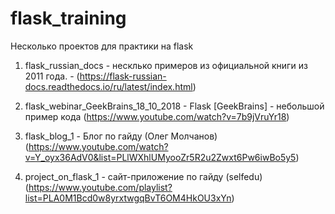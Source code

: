 # flask_training
Несколько проектов для практики на flask


1) flask_russian_docs - несклько примеров из официальной книги из 2011 года. - (https://flask-russian-docs.readthedocs.io/ru/latest/index.html)

2) flask_webinar_GeekBrains_18_10_2018 - Flask [GeekBrains] - небольшой пример кода (https://www.youtube.com/watch?v=7b9jVruYr18)

3) flask_blog_1 - Блог по гайду (Олег Молчанов) (https://www.youtube.com/watch?v=Y_oyx36AdV0&list=PLlWXhlUMyooZr5R2u2Zwxt6Pw6iwBo5y5)

3) project_on_flask_1 - сайт-приложение по гайду (selfedu) (https://www.youtube.com/playlist?list=PLA0M1Bcd0w8yrxtwgqBvT6OM4HkOU3xYn)
